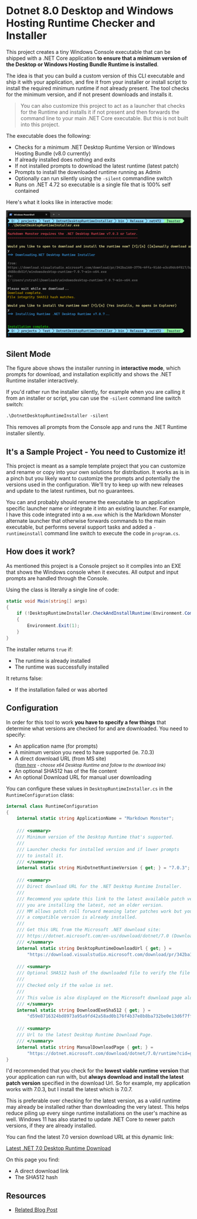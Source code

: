 # Dotnet 8.0 Desktop and Windows Hosting Runtime Checker and Installer

This project creates a tiny Windows Console executable that can be shipped with a .NET Core application **to ensure that a minimum version of the Desktop or Windows Hosting Bundle Runtime is installed**. 

The idea is that you can build a custom version of this CLI executable and ship it with your application, and fire it from your installer or install script to install the required minimum runtime if not already present. The tool checks for the minimum version, and if not present downloads and installs it.

> You can also customize this project to act as a launcher that checks for the Runtime and installs it if not present and then forwards the command line to your main .NET Core executable. But this is not built into this project.

The executable does the following:

* Checks for a minimum .NET Desktop Runtime Version or Windows Hosting Bundle (v8.0 currently)
* If already installed does nothing and exits
* If not installed prompts to download the latest runtime (latest patch)
* Prompts to install the downloaded runtime running as Admin
* Optionally can run silently using the `-silent` commandline switch
* Runs on .NET 4.72 so executable is a single file that is 100% self contained

Here's what it looks like in interactive mode:

![](ScreenShot.png)

## Silent Mode
The figure above shows the installer running in **interactive mode**, which prompts for download, and installation explicitly and shows the .NET Runtime installer interactively.

If you'd rather run the installer silently, for example when you are calling it from an installer or script, you can use the `-silent` command line switch switch:

```ps
.\DotnetDesktopRuntimeInstaller -silent
```

This removes all prompts from the Console app and runs the .NET Runtime installer silently.

## It's a Sample Project - You need to Customize it!
This project is meant as a sample template project that you can customize and rename or copy into your own solutions for distribution. It works as is in a pinch but you likely want to customize the prompts and potentially the versions used in the configuration. We'll try to keep up with new releases and update to the latest runtimes, but no guarantees.

You can and probably should rename the executable to an application specific launcher name or integrate it into an existing launcher. For example, I have this code integrated into a `mm.exe` which is the Markdown Monster alternate launcher that otherwise forwards commands to the main executable, but performs several support tasks and added a `-runtimeinstall` command line switch to execute the code in `program.cs`.

## How does it work?
As mentioned this project is a Console project so it compiles into an EXE that shows the Windows console when it executes. All output and input prompts are handled through the Console.

Using the class is literally a single line of code:

```cs
static void Main(string[] args)
{
    if (!DesktopRuntimeInstaller.CheckAndInstallRuntime(Environment.CommandLine.Contains("-silent")))
    {
        Environment.Exit(1);
    }
}
```        

The installer returns `true` if:

* The runtime is already installed
* The runtime was successfully installed

It returns false:

* If the installation failed or was aborted

## Configuration
In order for this tool to work **you have to specify a few things** that determine what versions are checked for and are downloaded. You need to specify:


* An application name (for prompts)
* A minimum version you need to have supported (ie. 7.0.3)
* A direct download URL (from MS site)  
<small><i>([from here](https://dotnet.microsoft.com/en-us/download/dotnet/7.0) - choose x64 Desktop Runtime and follow to the download link)</i></small>
* An optional SHA512 has of the file content
* An optional Download URL for manual user downloading

You can configure these values in `DesktopRuntimeInstaller.cs` in the `RuntimeConfiguration` class:

```csharp
internal class RuntimeConfiguration
{
    internal static string ApplicationName = "Markdown Monster";

    /// <summary>
    /// Minimum version of the Desktop Runtime that's supported.
    ///
    /// Launcher checks for installed version and if lower prompts
    /// to install it.
    /// </summary>
    internal static string MinDotnetRuntimeVersion { get; } = "7.0.3";

    /// <summary>
    /// Direct download URL for the .NET Desktop Runtime Installer.
    /// 
    /// Recommend you update this link to the latest available patch version so if you need to install
    /// you are installing the latest, not an older version.
    /// MM allows patch roll forward meaning later patches work but you don't install if a
    /// a compatible version is already installed.
    /// 
    /// Get this URL from the Microsoft .NET download site:
    /// https://dotnet.microsoft.com/en-us/download/dotnet/7.0 (Download x64 Desktop Runtime)
    /// </summary>
    internal static string DesktopRuntimeDownloadUrl { get; } =
        "https://download.visualstudio.microsoft.com/download/pr/342ba160-3776-4ffa-91dd-e3cd9dc0f817/ba649d6b80b27ca164d80bd488cdb51f/windowsdesktop-runtime-7.0.7-win-x64.exe";

    /// <summary>
    /// Optional SHA512 hash of the downloaded file to verify the file integrity.
    ///
    /// Checked only if the value is set.
    ///
    /// This value is also displayed on the Microsoft download page along with the download link
    /// </summary>
    internal static string DownloadExeSha512 { get; } =
        "d59e8716324bd8973a95a9fd42a58ad0b176f4b37e8b8ba732be0e13d6f7ffdea79a52aa98363ec86860d551e124bdfaf71ac979b8f41f398e668fd12aa8483e";

    /// <summary>
    /// Url to the latest Desktop Runtime Download Page.
    /// </summary>
    internal static string ManualDownloadPage { get; } =   
        "https://dotnet.microsoft.com/download/dotnet/7.0/runtime?cid=getdotnetcore&runtime=desktop&os=windows&arch=x64";
}
```

I'd recommended that you check for the **lowest viable runtime version** that your application can run with, but **always download and install the latest patch version** specified in the download Url. So for example, my application works with 7.0.3, but I install the latest which is 7.0.7. 

This is preferable over checking for the latest version, as a valid runtime may already be installed rather than downloading the very latest. This helps reduce piling up every singe runtime installations on the user's machine as well. Windows 11 has also started to update .NET Core to newer patch versions, if they are already installed.

You can find the latest 7.0 version download URL at this dynamic link:

[Latest .NET 7.0 Desktop Runtime Download](https://dotnet.microsoft.com/download/dotnet/7.0/runtime?cid=getdotnetcore&runtime=desktop&os=windows&arch=x64)

On this page you find:

* A direct download link
* The SHA512 hash


## Resources


* [Related Blog Post](https://weblog.west-wind.com/posts/2023/Jun/21/Creating-a-Runtime-Checker-and-Installer-for-a-NET-Core-WPF-Application)
